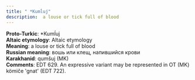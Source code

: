 ```yaml
---
title: " *Kumĺuj"
description:  a louse or tick full of blood
---
```


<strong>Proto-Turkic</strong>:  *Kumĺuj<br>
<strong>Altaic etymology</strong>:  Altaic etymology<br>
<strong>Meaning</strong>:  a louse or tick full of blood<br>
<strong>Russian meaning</strong>:  вошь или клещ, напившийся крови<br>
<strong>Karakhanid</strong>:  qumšuj (MK)<br>
<strong>Comments</strong>:  EDT 629. An expressive variant may be represented in OT (MK) kömiče 'gnat' (EDT 722).<br>



